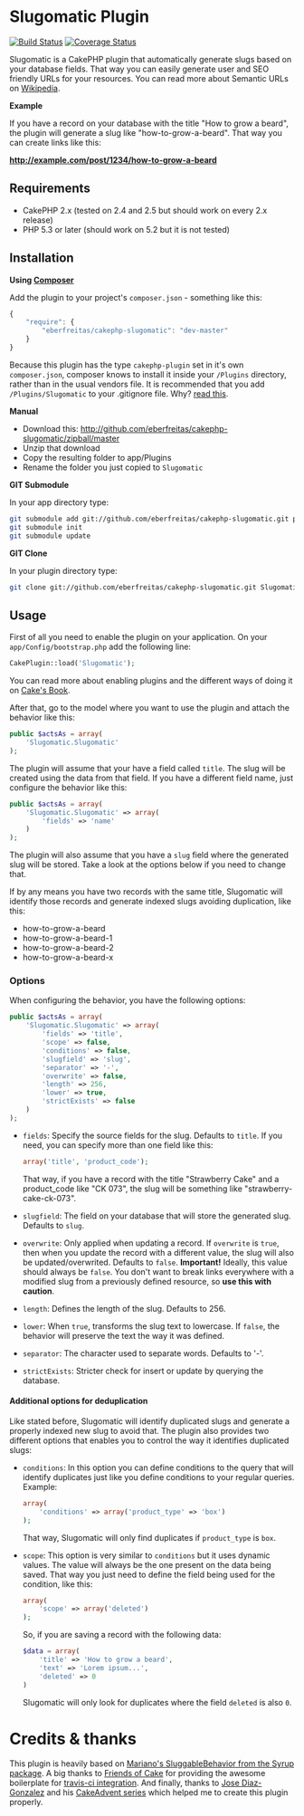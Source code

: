# Slugomatic Plugin

[![Build Status](https://travis-ci.org/eberfreitas/cakephp-slugomatic.svg?branch=master)](https://travis-ci.org/eberfreitas/cakephp-slugomatic) [![Coverage Status](https://img.shields.io/coveralls/eberfreitas/cakephp-slugomatic.svg)](https://coveralls.io/r/eberfreitas/cakephp-slugomatic?branch=master)

Slugomatic is a CakePHP plugin that automatically generate slugs based on your
database fields. That way you can easily generate user and SEO friendly URLs for
your resources. You can read more about Semantic URLs on
[Wikipedia](http://en.wikipedia.org/wiki/Semantic_URL).

**Example**

If you have a record on your database with the title "How to grow a beard", the
plugin will generate a slug like "how-to-grow-a-beard". That way you can create
links like this:

**http://example.com/post/1234/how-to-grow-a-beard**

## Requirements

* CakePHP 2.x (tested on 2.4 and 2.5 but should work on every 2.x release)
* PHP 5.3 or later (should work on 5.2 but it is not tested)

## Installation

**Using [Composer](http://getcomposer.org/)**

Add the plugin to your project's `composer.json` - something like this:

```javascript
{
    "require": {
        "eberfreitas/cakephp-slugomatic": "dev-master"
    }
}
```

Because this plugin has the type `cakephp-plugin` set in it's own
`composer.json`, composer knows to install it inside your `/Plugins` directory,
rather than in the usual vendors file. It is recommended that you add
`/Plugins/Slugomatic` to your .gitignore file.
Why? [read this](http://getcomposer.org/doc/faqs/should-i-commit-the-dependencies-in-my-vendor-directory.md).

**Manual**

* Download this: http://github.com/eberfreitas/cakephp-slugomatic/zipball/master
* Unzip that download
* Copy the resulting folder to app/Plugins
* Rename the folder you just copied to `Slugomatic`

**GIT Submodule**

In your app directory type:

```bash
git submodule add git://github.com/eberfreitas/cakephp-slugomatic.git plugins/Slugomatic
git submodule init
git submodule update
```

**GIT Clone**

In your plugin directory type:

```bash
git clone git://github.com/eberfreitas/cakephp-slugomatic.git Slugomatic
```

## Usage

First of all you need to enable the plugin on your application. On your
`app/Config/bootstrap.php` add the following line:

```php
CakePlugin::load('Slugomatic');
```

You can read more about enabling plugins and the different ways of doing it on
[Cake's Book](http://book.cakephp.org/2.0/en/plugins.html#installing-a-plugin).

After that, go to the model where you want to use the plugin and attach the
behavior like this:

```php
public $actsAs = array(
    'Slugomatic.Slugomatic'
);
```

The plugin will assume that your have a field called `title`. The slug will be
created using the data from that field. If you have a different field name, just
configure the behavior like this:

```php
public $actsAs = array(
    'Slugomatic.Slugomatic' => array(
        'fields' => 'name'
    )
);
```

The plugin will also assume that you have a `slug` field where the generated
slug will be stored. Take a look at the options below if you need to change that.

If by any means you have two records with the same title, Slugomatic will
identify those records and generate indexed slugs avoiding duplication, like
this:

* how-to-grow-a-beard
* how-to-grow-a-beard-1
* how-to-grow-a-beard-2
* how-to-grow-a-beard-x

### Options

When configuring the behavior, you have the following options:

```php
public $actsAs = array(
    'Slugomatic.Slugomatic' => array(
        'fields' => 'title',
        'scope' => false,
        'conditions' => false,
        'slugfield' => 'slug',
        'separator' => '-',
        'overwrite' => false,
        'length' => 256,
        'lower' => true,
        'strictExists' => false
    )
);
```

* `fields`: Specify the source fields for the slug. Defaults to `title`. If you
  need, you can specify more than one field like this:

  ```php
  array('title', 'product_code');
  ```

  That way, if you have a record with the title "Strawberry Cake" and a
  product_code like "CK 073", the slug will be something like
  "strawberry-cake-ck-073".
* `slugfield`: The field on your database that will store the generated slug.
  Defaults to `slug`.
* `overwrite`: Only applied when updating a record. If `overwrite` is `true`,
  then when you update the record with a different value, the slug will also be
  updated/overwrited. Defaults to `false`.
  **Important!** Ideally, this value should always be `false`. You don't want to
  break links everywhere with a modified slug from a previously defined
  resource, so **use this with caution**.
* `length`: Defines the length of the slug. Defaults to 256.
* `lower`: When `true`, transforms the slug text to lowercase. If `false`, the
  behavior will preserve the text the way it was defined.
* `separator`: The character used to separate words. Defaults to '-'.
* `strictExists`: Stricter check for insert or update by querying the database.

#### Additional options for deduplication

Like stated before, Slugomatic will identify duplicated slugs and generate a
properly indexed new slug to avoid that. The plugin also provides two different
options that enables you to control the way it identifies duplicated slugs:

* `conditions`: In this option you can define conditions to the query that will
  identify duplicates just like you define conditions to your regular queries.
  Example:

  ```php
  array(
      'conditions' => array('product_type' => 'box')
  );
  ```

  That way, Slugomatic will only find duplicates if `product_type` is `box`.
* `scope`: This option is very similar to `conditions` but it uses dynamic
  values. The value will always be the one present on the data being saved. That
  way you just need to define the field being used for the condition, like this:

  ```php
  array(
      'scope' => array('deleted')
  );
  ```

  So, if you are saving a record with the following data:

  ```php
  $data = array(
      'title' => 'How to grow a beard',
      'text' => 'Lorem ipsum...',
      'deleted' => 0
  )
  ```

  Slugomatic will only look for duplicates where the field `deleted` is also `0`.

# Credits & thanks

This plugin is heavily based on
[Mariano's SluggableBehavior from the Syrup package](https://github.com/mariano/syrup/blob/master/models/behaviors/sluggable.php).
A big thanks to [Friends of Cake](http://friendsofcake.com/) for providing the
awesome boilerplate for
[travis-ci integration](https://github.com/FriendsOfCake/travis). And finally,
thanks to [Jose Diaz-Gonzalez](http://josediazgonzalez.com/) and his
[CakeAdvent series](http://josediazgonzalez.com/2013/12/01/testing-your-cakephp-plugins-with-travis/)
which helped me to create this plugin properly.
